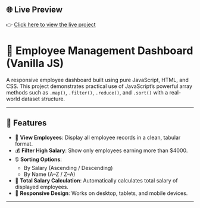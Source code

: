 
## 🌐 Live Preview

👉 [Click here to view the live project](https://js-mfrs.netlify.app/)
# 💼 Employee Management Dashboard (Vanilla JS)

A responsive employee dashboard built using pure JavaScript, HTML, and CSS. This project demonstrates practical use of JavaScript’s powerful array methods such as `.map()`, `.filter()`, `.reduce()`, and `.sort()` with a real-world dataset structure.

---

## 📌 Features

- 📄 **View Employees**: Display all employee records in a clean, tabular format.
- 💰 **Filter High Salary**: Show only employees earning more than $4000.
- 🔃 **Sorting Options**:
  - By Salary (Ascending / Descending)
  - By Name (A–Z / Z–A)
- 🧮 **Total Salary Calculation**: Automatically calculates total salary of displayed employees.
- 📱 **Responsive Design**: Works on desktop, tablets, and mobile devices.

---



